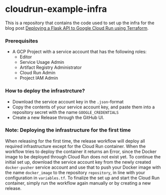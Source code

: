 # cloudrun-example-infra

This is a repository that contains the code used to set up the infra for the 
blog post [Deploying a Flask API to Google Cloud Run using Terraform](https://fpgmaas.com/blog/deploying-a-flask-api-to-cloudrun).

### Prerequisites

- A GCP Project with a service account that has the following roles:
    - Editor
    - Service Usage Admin
    - Artifact Registry Administrator
    - Cloud Run Admin
    - Project IAM Admin

### How to deploy the infrastrcture?
- Download the service account key in the `.json`-format
- Copy the contents of your service account key, and paste them into a repository secret with the name `GOOGLE_CREDENTIALS`
- Create a new Release through the GitHub UI.

### Note: Deploying the infrastructure for the first time

When releasing for the first time, the release workflow will deploy all required infrastructure except for the Cloud Run container. When the workflow tries to deploy the container it returns an Error, since the Docker image to be deployed through Cloud Run does not exist yet. To continue the initial set up, download the service account key from the newly created `docker-pusher` service account and use that to push your Docker image with the name `docker_image` to the repository `repository`, in line with your configuration in `variables.tf`. To finalize the set up and start the Cloud Run container, simply run the workflow again manually or by creating a new release.